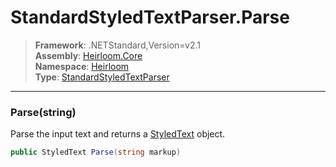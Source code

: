 # StandardStyledTextParser.Parse

> **Framework**: .NETStandard,Version=v2.1  
> **Assembly**: [Heirloom.Core][0]  
> **Namespace**: [Heirloom][0]  
> **Type**: [StandardStyledTextParser][1]  

--------------------------------------------------------------------------------

### Parse(string)

Parse the input text and returns a [StyledText][2] object.

```cs
public StyledText Parse(string markup)
```

[0]: ..\Heirloom.Core.md
[1]: Heirloom.StandardStyledTextParser.md
[2]: Heirloom.StyledText.md
